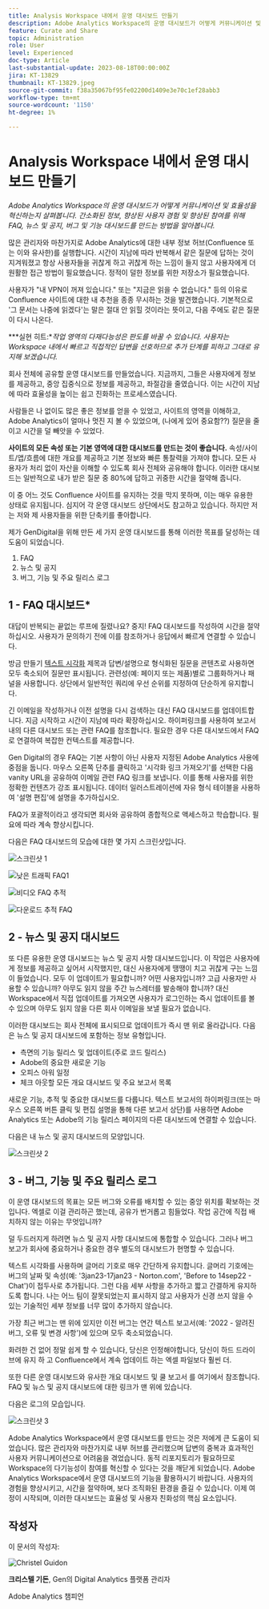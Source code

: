 ```yaml
---
title: Analysis Workspace 내에서 운영 대시보드 만들기
description: Adobe Analytics Workspace의 운영 대시보드가 어떻게 커뮤니케이션 및 효율성을 혁신하는지 살펴봅니다.
feature: Curate and Share
topic: Administration
role: User
level: Experienced
doc-type: Article
last-substantial-update: 2023-08-18T00:00:00Z
jira: KT-13829
thumbnail: KT-13829.jpeg
source-git-commit: f38a35067bf95fe02200d1409e3e70c1ef28abb3
workflow-type: tm+mt
source-wordcount: '1150'
ht-degree: 1%

---
```



# Analysis Workspace 내에서 운영 대시보드 만들기

_Adobe Analytics Workspace의 운영 대시보드가 어떻게 커뮤니케이션 및 효율성을 혁신하는지 살펴봅니다. 간소화된 정보, 향상된 사용자 경험 및 향상된 참여를 위해 FAQ, 뉴스 및 공지, 버그 및 기능 대시보드를 만드는 방법을 알아봅니다._


많은 관리자와 마찬가지로 Adobe Analytics에 대한 내부 정보 허브(Confluence 또는 이와 유사한)를 실행합니다. 시간이 지남에 따라 반복해서 같은 질문에 답하는 것이 지겨워졌고 항상 사용자들을 귀찮게 하고 귀찮게 하는 느낌이 들지 않고 사용자에게 더 원활한 접근 방법이 필요했습니다. 정적이 덜한 정보를 위한 저장소가 필요했습니다.

사용자가 &quot;내 VPN이 꺼져 있습니다.&quot; 또는 &quot;지금은 읽을 수 없습니다.&quot; 등의 이유로 Confluence 사이트에 대한 내 추천을 종종 무시하는 것을 발견했습니다. 기본적으로 &#39;그 문서는 나중에 읽겠다&#39;는 말은 절대 안 읽힐 것이라는 뜻이고, 다음 주에도 같은 질문이 다시 나온다.

***실현 히트:**작업 영역의 다재다능성은 판도를 바꿀 수 있습니다. 사용자는 Workspace 내에서 빠르고 직접적인 답변을 선호하므로 추가 단계를 피하고 그대로 유지해 보겠습니다.*

회사 전체에 공유할 운영 대시보드를 만들었습니다. 지금까지, 그들은 사용자에게 정보를 제공하고, 중앙 집중식으로 정보를 제공하고, 좌절감을 줄였습니다. 이는 시간이 지남에 따라 효율성을 높이는 쉽고 진화하는 프로세스였습니다.

사람들은 나 없이도 많은 좋은 정보를 얻을 수 있었고, 사이트의 영역을 이해하고, Adobe Analytics이 얼마나 멋진 지 볼 수 있었으며, (나에게 있어 중요함??) 질문을 줄이고 시간을 덜 빼앗을 수 있었다.

**사이트의 모든 속성 또는 기본 영역에 대한 대시보드를 만드는 것이 좋습니다.** 속성/사이트/앱/흐름에 대한 개요를 제공하고 기본 정보와 빠른 통찰력을 가져야 합니다. 모든 사용자가 처리 없이 자산을 이해할 수 있도록 회사 전체와 공유해야 합니다. 이러한 대시보드는 일반적으로 내가 받은 질문 중 80%에 답하고 귀중한 시간을 절약해 줍니다.

이 중 어느 것도 Confluence 사이트를 유지하는 것을 막지 못하며, 이는 매우 유용한 상태로 유지됩니다. 심지어 각 운영 대시보드 상단에서도 참고하고 있습니다. 하지만 저는 저와 제 사용자들을 위한 단축키를 좋아합니다.

제가 GenDigital을 위해 만든 세 가지 운영 대시보드를 통해 이러한 목표를 달성하는 데 도움이 되었습니다.

1. FAQ
1. 뉴스 및 공지
1. 버그, 기능 및 주요 릴리스 로그


## 1 - FAQ 대시보드*

대답이 반복되는 끝없는 루프에 질렸나요? 중지! FAQ 대시보드를 작성하여 시간을 절약하십시오. 사용자가 문의하기 전에 이를 참조하거나 응답에서 빠르게 연결할 수 있습니다.

방금 만들기 [텍스트 시각화](https://experienceleague.adobe.com/docs/analytics/analyze/analysis-workspace/visualizations/text.html) 제목과 답변/설명으로 형식화된 질문을 콘텐츠로 사용하면 모두 축소되어 질문만 표시됩니다. 관련성(예: 페이지 또는 제품)별로 그룹화하거나 패널을 사용합니다. 상단에서 일반적인 쿼리에 우선 순위를 지정하여 단순하게 유지합니다.

긴 이메일을 작성하거나 이전 설명을 다시 검색하는 대신 FAQ 대시보드를 업데이트합니다. 지금 시작하고 시간이 지남에 따라 확장하십시오. 하이퍼링크를 사용하여 보고서 내의 다른 대시보드 또는 관련 FAQ를 참조합니다. 필요한 경우 다른 대시보드에서 FAQ로 연결하여 복잡한 컨텍스트를 제공합니다.

Gen Digital의 경우 FAQ는 기본 사항이 아닌 사용자 지정된 Adobe Analytics 사용에 중점을 둡니다. 마우스 오른쪽 단추를 클릭하고 &#39;시각화 링크 가져오기&#39;를 선택한 다음 vanity URL을 공유하여 이메일 관련 FAQ 링크를 보냅니다. 이를 통해 사용자를 위한 정확한 컨텐츠가 강조 표시됩니다. 데이터 일러스트레이션에 자유 형식 테이블을 사용하여 &#39;설명 편집&#39;에 설명을 추가하십시오.

FAQ가 포괄적이라고 생각되면 회사와 공유하여 종합적으로 액세스하고 학습합니다. 필요에 따라 계속 향상시킵니다.

다음은 FAQ 대시보드의 모습에 대한 몇 가지 스크린샷입니다.

![스크린샷 1](assets/screenshot-1.png)

![낮은 트래픽 FAQ1](assets/low-traffic-faq.png)

![비디오 FAQ 추적](assets/track-video-faq.png)

![다운로드 추적 FAQ](assets/track-downloads-faq.png)

## 2 - 뉴스 및 공지 대시보드

또 다른 유용한 운영 대시보드는 뉴스 및 공지 사항 대시보드입니다. 이 작업은 사용자에게 정보를 제공하고 싶어서 시작했지만, 대신 사용자에게 땡땡이 치고 귀찮게 구는 느낌이 들었습니다. 모두 이 업데이트가 필요합니까? 어떤 사용자입니까? 고급 사용자만 사용할 수 있습니까? 아무도 읽지 않을 주간 뉴스레터를 발송해야 합니까? 대신 Workspace에서 직접 업데이트를 가져오면 사용자가 로그인하는 즉시 업데이트를 볼 수 있으며 아무도 읽지 않을 다른 회사 이메일을 보낼 필요가 없습니다.

이러한 대시보드는 회사 전체에 표시되므로 업데이트가 즉시 맨 위로 올라갑니다. 다음은 뉴스 및 공지 대시보드에 포함하는 정보 유형입니다.

- 측면의 기능 릴리스 및 업데이트(주로 코드 릴리스)
- Adobe의 중요한 새로운 기능
- 오피스 아워 일정
- 체크 아웃할 모든 개요 대시보드 및 주요 보고서 목록

새로운 기능, 추적 및 중요한 대시보드를 다룹니다. 텍스트 보고서의 하이퍼링크(또는 마우스 오른쪽 버튼 클릭 및 편집 설명을 통해 다른 보고서 상단)를 사용하면 Adobe Analytics 또는 Adobe의 기능 릴리스 페이지의 다른 대시보드에 연결할 수 있습니다.

다음은 내 뉴스 및 공지 대시보드의 모양입니다.

![스크린샷 2](assets/screenshot-2.png)

## 3 - 버그, 기능 및 주요 릴리스 로그

이 운영 대시보드의 목표는 모든 버그와 오류를 배치할 수 있는 중앙 위치를 확보하는 것입니다. 엑셀로 이걸 관리하곤 했는데, 공유가 번거롭고 힘들었다. 작업 공간에 직접 배치하지 않는 이유는 무엇입니까?

덜 두드러지게 하려면 뉴스 및 공지 사항 대시보드에 통합할 수 있습니다. 그러나 버그 보고가 회사에 중요하거나 중요한 경우 별도의 대시보드가 현명할 수 있습니다.

텍스트 시각화를 사용하며 글머리 기호로 매우 간단하게 유지합니다. 글머리 기호에는 버그의 날짜 및 속성(예: &#39;3jan23-17jan23 - Norton.com&#39;, &#39;Before to 14sep22 - Chat&#39;)이 접두사로 추가됩니다. 그런 다음 세부 사항을 추가하고 짧고 간결하게 유지하도록 합니다. 나는 어느 팀이 잘못되었는지 표시하지 않고 사용자가 신경 쓰지 않을 수 있는 기술적인 세부 정보를 너무 많이 추가하지 않습니다.

가장 최근 버그는 맨 위에 있지만 이전 버그는 연간 텍스트 보고서(예: &#39;2022 - 알려진 버그, 오류 및 변경 사항&#39;)에 있으며 모두 축소되었습니다.

화려한 건 없어 정말 쉽게 할 수 있습니다, 당신은 인정해야합니다, 당신이 하드 드라이브에 유지 하 고 Confluence에서 계속 업데이트 하는 엑셀 파일보다 훨씬 더.

또한 다른 운영 대시보드와 유사한 개요 대시보드 및 쿨 보고서 를 여기에서 참조합니다. FAQ 및 뉴스 및 공지 대시보드에 대한 링크가 맨 위에 있습니다.

다음은 로그의 모습입니다.

![스크린샷 3](assets/screenshot-3.png)

Adobe Analytics Workspace에서 운영 대시보드를 만드는 것은 저에게 큰 도움이 되었습니다. 많은 관리자와 마찬가지로 내부 허브를 관리했으며 답변의 중복과 효과적인 사용자 커뮤니케이션으로 어려움을 겪었습니다. 동적 리포지토리가 필요하므로 Workspace의 다기능성이 참여를 혁신할 수 있다는 것을 깨닫게 되었습니다. Adobe Analytics Workspace에서 운영 대시보드의 기능을 활용하시기 바랍니다. 사용자의 경험을 향상시키고, 시간을 절약하며, 보다 조직화된 환경을 즐길 수 있습니다. 이제 여정이 시작되며, 이러한 대시보드는 효율성 및 사용자 친화성의 핵심 요소입니다.

## 작성자

이 문서의 작성자:

![Christel Guidon](assets/Christel-Headshot-150.png)

**크리스텔 기돈**, Gen의 Digital Analytics 플랫폼 관리자

Adobe Analytics 챔피언